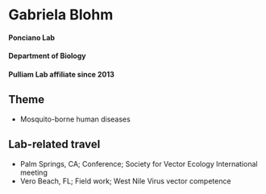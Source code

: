
# Gabriela Blohm
#### Ponciano Lab
#### Department of Biology
#### Pulliam Lab affiliate since 2013

## Theme
- Mosquito-borne human diseases

## Lab-related travel
- Palm Springs, CA; Conference; Society for Vector Ecology International meeting
- Vero Beach, FL; Field work; West Nile Virus vector competence

